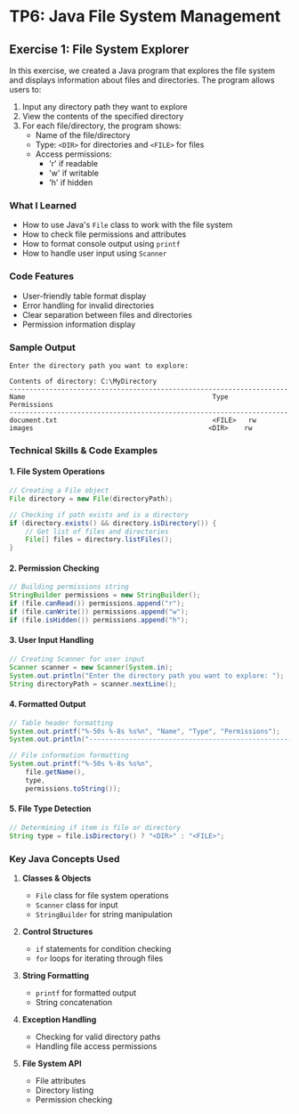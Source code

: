 # TP6: Java File System Management

## Exercise 1: File System Explorer

In this exercise, we created a Java program that explores the file system and displays information about files and directories. The program allows users to:

1. Input any directory path they want to explore
2. View the contents of the specified directory
3. For each file/directory, the program shows:
   - Name of the file/directory
   - Type: `<DIR>` for directories and `<FILE>` for files
   - Access permissions:
     - 'r' if readable
     - 'w' if writable
     - 'h' if hidden

### What I Learned
- How to use Java's `File` class to work with the file system
- How to check file permissions and attributes
- How to format console output using `printf`
- How to handle user input using `Scanner`

### Code Features
- User-friendly table format display
- Error handling for invalid directories
- Clear separation between files and directories
- Permission information display

### Sample Output
```
Enter the directory path you want to explore:

Contents of directory: C:\MyDirectory
----------------------------------------------------------------------
Name                                               Type     Permissions
----------------------------------------------------------------------
document.txt                                       <FILE>   rw
images                                            <DIR>    rw
```

### Technical Skills & Code Examples

#### 1. File System Operations
```java
// Creating a File object
File directory = new File(directoryPath);

// Checking if path exists and is a directory
if (directory.exists() && directory.isDirectory()) {
    // Get list of files and directories
    File[] files = directory.listFiles();
}
```

#### 2. Permission Checking
```java
// Building permissions string
StringBuilder permissions = new StringBuilder();
if (file.canRead()) permissions.append("r");
if (file.canWrite()) permissions.append("w");
if (file.isHidden()) permissions.append("h");
```

#### 3. User Input Handling
```java
// Creating Scanner for user input
Scanner scanner = new Scanner(System.in);
System.out.println("Enter the directory path you want to explore: ");
String directoryPath = scanner.nextLine();
```

#### 4. Formatted Output
```java
// Table header formatting
System.out.printf("%-50s %-8s %s%n", "Name", "Type", "Permissions");
System.out.println("----------------------------------------------------------------------");

// File information formatting
System.out.printf("%-50s %-8s %s%n", 
    file.getName(),
    type,
    permissions.toString());
```

#### 5. File Type Detection
```java
// Determining if item is file or directory
String type = file.isDirectory() ? "<DIR>" : "<FILE>";
```

### Key Java Concepts Used
1. **Classes & Objects**
   - `File` class for file system operations
   - `Scanner` class for input
   - `StringBuilder` for string manipulation

2. **Control Structures**
   - `if` statements for condition checking
   - `for` loops for iterating through files

3. **String Formatting**
   - `printf` for formatted output
   - String concatenation

4. **Exception Handling**
   - Checking for valid directory paths
   - Handling file access permissions

5. **File System API**
   - File attributes
   - Directory listing
   - Permission checking
